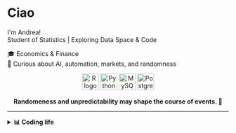 # Ciao

I'm Andrea!  
Student of Statistics | Exploring Data Space & Code

🎓 Economics & Finance  
👀 Curious about AI, automation, markets, and randomness

<p align="center">
  <img src="https://cdn.simpleicons.org/r/276DC3" height="38" alt="R logo"/>
  <img src="https://cdn.jsdelivr.net/gh/devicons/devicon/icons/python/python-original.svg" height="38" alt="Python logo"/>
  <img src="https://cdn.jsdelivr.net/gh/devicons/devicon/icons/mysql/mysql-original.svg" height="38" alt="MySQL logo"/>
  <img src="https://cdn.jsdelivr.net/gh/devicons/devicon/icons/postgresql/postgresql-original.svg" height="38" alt="PostgreSQL logo"/>
</p>

<p align="center">
  <b>Randomeness<b> and <b>unpredictability<b> may shape the course of events. 🔮  
</p>

---

<details>
<summary>📊 Coding life</summary>
<br>
<img src="https://github-readme-stats.vercel.app/api/top-langs/?username=andrea12edoardo&layout=compact&hide=css,html" alt="Top Langs" />
</details>
